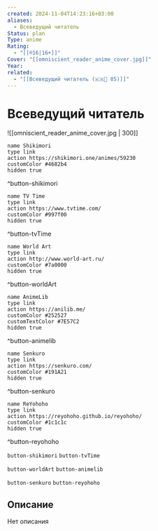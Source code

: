 ```yaml
---
created: 2024-11-04T14:23:16+03:00
aliases:
  - Всеведущий читатель
Status: plan
Type: anime
Rating:
  - "[[®️16|16+]]"
Cover: "[[omniscient_reader_anime_cover.jpg]]"
Year:
related:
  - "[[Всеведущий читатель (🇰🇷📗 85)]]"
---
```


# Всеведущий читатель

![[omniscient_reader_anime_cover.jpg | 300]]

```button
name Shikimori
type link
action https://shikimori.one/animes/59230
customColor #4682b4
hidden true
```
^button-shikimori

```button
name TV Time
type link
action https://www.tvtime.com/
customColor #997f00
hidden true
```
^button-tvTime

```button
name World Art
type link
action http://www.world-art.ru/
customColor #7a0000
hidden true
```
^button-worldArt

```button
name AnimeLib
type link
action https://anilib.me/
customColor #252527
customTextColor #7E57C2
hidden true
```
^button-animelib

```button
name Senkuro
type link
action https://senkuro.com/
customColor #191A21
hidden true
```
^button-senkuro

```button
name ReYohoho
type link
action https://reyohoho.github.io/reyohoho/
customColor #1c1c1c
hidden true
```
^button-reyohoho

`button-shikimori` `button-tvTime`

`button-worldArt` `button-animelib`

`button-senkuro` `button-reyohoho`

## Описание

Нет описания
